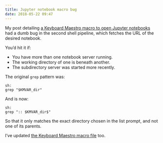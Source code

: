 ```yaml
---
title: Jupyter notebook macro bug
date: 2018-05-22 09:47
---
```


My post detailing [a Keyboard Maestro macro to open Jupyter notebooks][km-jupyter] had a dumb bug in the second shell pipeline, which fetches the URL of the desired notebook.

[km-jupyter]: /2018/05/open-jupyter-notebooks-with-a-keyboard-maestro-macro/

You’d hit it if:

* You have more than one notebook server running.
* The working directory of one is beneath another.
* The subdirectory server was started more recently.

The original `grep` pattern was:

    sh:
    grep "$KMVAR_dir"

And is now:

    sh:
    grep ":: $KMVAR_dir$"

So that it only matches the exact directory chosen in the list prompt, and not one of its parents.

I’ve updated [the Keyboard Maestro macro file][macro-file] too.

[macro-file]: /files/OpenJupyterNotebook.kmmacros
